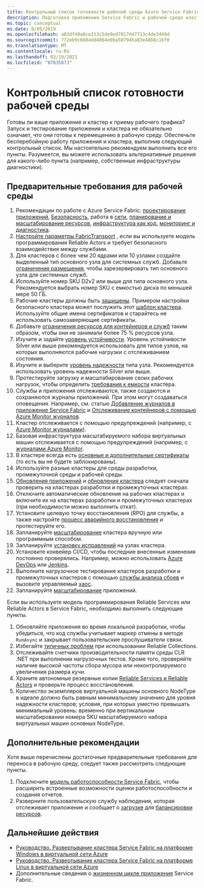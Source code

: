 ```yaml
---
title: Контрольный список готовности рабочей среды Azure Service Fabric
description: Подготовка приложения Service Fabric и рабочей среде кластера с помощью рекомендаций.
ms.topic: conceptual
ms.date: 6/05/2019
ms.openlocfilehash: a03df40a8ce213c5de9ed7017d47713c4de3449d
ms.sourcegitcommit: 772eb9c6684dd4864e0ba507945a83e48b8c16f0
ms.translationtype: MT
ms.contentlocale: ru-RU
ms.lasthandoff: 03/19/2021
ms.locfileid: "87835873"
---
```

# <a name="production-readiness-checklist"></a>Контрольный список готовности рабочей среды

Готовы ли ваше приложение и кластер к приему рабочего трафика? Запуск и тестирование приложения и кластера не обязательно означает, что они готовы к перемещению в рабочую среду. Обеспечьте бесперебойную работу приложения и кластера, выполнив следующий контрольный список. Мы настоятельно рекомендуем выполнить все его пункты. Разумеется, вы можете использовать альтернативные решения для какого-либо пункта (например, собственные инфраструктуры диагностики).


## <a name="prerequisites-for-production"></a>Предварительные требования для рабочей среды
1. Рекомендации по работе с Azure Service Fabric: [проектирование приложений](./service-fabric-best-practices-applications.md), [Безопасность](./service-fabric-best-practices-security.md), работа в [сети](./service-fabric-best-practices-networking.md), [планирование и масштабирование ресурсов](./service-fabric-best-practices-capacity-scaling.md), [инфраструктура как код](./service-fabric-best-practices-infrastructure-as-code.md), [мониторинг и диагностика](./service-fabric-best-practices-monitoring.md). 
1. [Настройте параметры FabricTransport](./service-fabric-reliable-actors-fabrictransportsettings.md) , если вы используете модель программирования Reliable Actors и требует безопасного взаимодействия между службами.
1. Для кластеров с более чем 20 ядрами или 10 узлами создайте выделенный тип основного узла для системных служб. Добавьте [ограничения размещения](service-fabric-cluster-resource-manager-advanced-placement-rules-placement-policies.md), чтобы зарезервировать тип основного узла для системных служб.
1. Используйте номер SKU D2v2 или выше для типа основного узла. Рекомендуется выбрать номер SKU с емкостью диска по меньшей мере 50 ГБ.
1. Рабочие кластеры должны быть [защищены](service-fabric-cluster-security.md). Примером настройки безопасного кластера может послужить этот [шаблон кластера](https://github.com/Azure-Samples/service-fabric-cluster-templates/tree/master/7-VM-Windows-3-NodeTypes-Secure-NSG). Используйте общие имена сертификатов и старайтесь не использовать самозаверяющие сертификаты.
1. Добавьте [ограничения ресурсов для контейнеров и служб](service-fabric-resource-governance.md) таким образом, чтобы они не занимали более 75 % ресурсов узла. 
1. Изучите и задайте [уровень устойчивости](service-fabric-cluster-capacity.md#durability-characteristics-of-the-cluster). Уровень устойчивости Silver или выше рекомендуется использовать для типов узлов, на которых выполняются рабочие нагрузки с отслеживанием состояния.
1. Изучите и выберите [уровень надежности](service-fabric-cluster-capacity.md#reliability-characteristics-of-the-cluster) типа узла. Рекомендуется использовать уровень надежности Silver или выше.
1. Протестируйте загрузку и масштабирование своих рабочих нагрузок, чтобы определить [требования к емкости](service-fabric-cluster-capacity.md) кластера. 
1. Службы и приложения отслеживаются, также создаются и сохраняются журналы приложений. При этом могут создаваться оповещения. Например, см. статью [Добавление журналов в приложение Service Fabric](service-fabric-how-to-diagnostics-log.md) и [Отслеживание контейнеров с помощью Azure Monitor журналов](service-fabric-diagnostics-oms-containers.md).
1. Кластер отслеживается с помощью предупреждений (например, с [Azure Monitor журналами](service-fabric-diagnostics-event-analysis-oms.md)). 
1. Базовая инфраструктура масштабируемого набора виртуальных машин отслеживается с помощью предупреждений (например, с [журналами Azure Monitor](service-fabric-diagnostics-oms-agent.md).
1. В кластере всегда есть [основные и дополнительные сертификаты](service-fabric-cluster-security-update-certs-azure.md) (то есть вы не будете заблокированы).
1. Используйте разные кластеры для среды разработки, промежуточной среды и рабочей среды. 
1. [Обновления приложений](service-fabric-application-upgrade.md) и [обновления кластера](service-fabric-tutorial-upgrade-cluster.md) следует сначала проверить на кластерах разработки и промежуточных кластерах. 
1. Отключите автоматические обновления на рабочих кластерах и включите их на кластерах разработки и промежуточных кластерах (при необходимости можно выполнить откат). 
1. Установите целевую точку восстановления (RPO) для службы, а также настройте [процесс аварийного восстановления](service-fabric-disaster-recovery.md) и протестируйте его.
1. Запланируйте [масштабирование](service-fabric-cluster-scaling.md) кластера вручную или программным способом.
1. Запланируйте [установку исправлений](service-fabric-patch-orchestration-application.md) на узлах кластера. 
1. Установите конвейер CI/CD, чтобы последние внесенные изменения постоянно проверялись. Например, можно использовать [Azure DevOps](service-fabric-tutorial-deploy-app-with-cicd-vsts.md) или [Jenkins](/azure/developer/jenkins/deploy-to-service-fabric-cluster).
1. Выполните нагрузочное тестирование кластеров разработки и промежуточных кластеров с помощью [службы анализа сбоев](service-fabric-testability-overview.md) и вызовите управляемый [хаос](service-fabric-controlled-chaos.md). 
1. Запланируйте [масштабирование](service-fabric-concepts-scalability.md) приложений. 


Если вы используете модель программирования Reliable Services или Reliable Actors в Service Fabric, необходимо выполнить следующие пункты.
1. Обновляйте приложения во время локальной разработки, чтобы убедиться, что код службы учитывает маркер отмены в методе `RunAsync` и закрывает пользовательские прослушиватели связи.
1. Избегайте [типичных проблем](service-fabric-work-with-reliable-collections.md) при использовании Reliable Collections.
1. Отслеживайте счетчики производительности памяти среды CLR .NET при выполнении нагрузочных тестов. Кроме того, проверяйте наличие высокой частоты сбора мусора или неконтролируемого увеличения размера кучи.
1. Храните автономные резервные копии [Reliable Services и Reliable Actors](service-fabric-reliable-services-backup-restore.md) и проверьте процесс восстановления.
1. Количество экземпляров виртуальной машины основного NodeType в идеале должно быть равным минимальному значению для уровня надежности кластеров; условия, при которых уместно превышать минимальный уровень: временно при вертикальном масштабировании номера SKU масштабируемого набора виртуальных машин основных NodeType.

## <a name="optional-best-practices"></a>Дополнительные рекомендации

Хотя выше перечислены достаточные предварительные требования для переноса в рабочую среду, следует также рассмотреть следующие пункты.
1. Подключите [модель работоспособности Service Fabric](service-fabric-health-introduction.md), чтобы расширить встроенные возможности оценки работоспособности и создания отчетов.
1. Разверните пользовательскую службу наблюдения, которая отслеживает приложение и сообщает о [загрузке](service-fabric-cluster-resource-manager-metrics.md) для [балансировки ресурсов](service-fabric-cluster-resource-manager-balancing.md). 


## <a name="next-steps"></a>Дальнейшие действия
* [Руководство. Развертывание кластера Service Fabric на платформе Windows в виртуальной сети Azure](service-fabric-tutorial-create-vnet-and-windows-cluster.md)
* [Руководство. Развертывание кластера Service Fabric на платформе Linux в виртуальной сети Azure](service-fabric-tutorial-create-vnet-and-linux-cluster.md)
* Дополнительные сведения о [жизненном цикле приложения](service-fabric-application-lifecycle.md) Service Fabric.